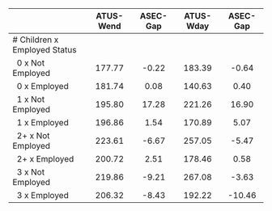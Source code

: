 
|                      |    ATUS-Wend |     ASEC-Gap |    ATUS-Wday |     ASEC-Gap |
| -------------------- | :----------: | :----------: | :----------: | :----------: |
| # Children x Employed Status |              |              |              |              |
| &nbsp;&nbsp;0 x Not Employed |       177.77 |        -0.22 |       183.39 |        -0.64 |
| &nbsp;&nbsp;0 x Employed |       181.74 |         0.08 |       140.63 |         0.40 |
| &nbsp;&nbsp;1 x Not Employed |       195.80 |        17.28 |       221.26 |        16.90 |
| &nbsp;&nbsp;1 x Employed |       196.86 |         1.54 |       170.89 |         5.07 |
| &nbsp;&nbsp;2+ x Not Employed |       223.61 |        -6.67 |       257.05 |        -5.47 |
| &nbsp;&nbsp;2+ x Employed |       200.72 |         2.51 |       178.46 |         0.58 |
| &nbsp;&nbsp;3 x Not Employed |       219.86 |        -9.21 |       267.08 |        -3.63 |
| &nbsp;&nbsp;3 x Employed |       206.32 |        -8.43 |       192.22 |       -10.46 |

